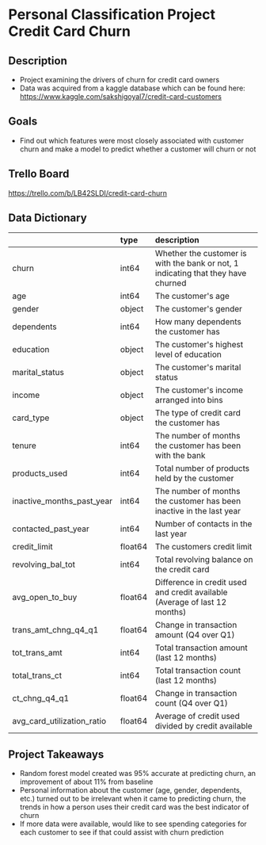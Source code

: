 # Personal Classification Project Credit Card Churn

## Description
- Project examining the drivers of churn for credit card owners
- Data was acquired from a kaggle database which can be found here: https://www.kaggle.com/sakshigoyal7/credit-card-customers

## Goals
- Find out which features were most closely associated with customer churn and make a model to predict whether a customer will churn or not

## Trello Board
https://trello.com/b/LB42SLDI/credit-card-churn

## Data Dictionary

|                            | type    | description                                                                       |
|:---------------------------|:--------|:----------------------------------------------------------------------------------|
| churn                      | int64   | Whether the customer is with the bank or not, 1 indicating that they have churned |
| age                        | int64   | The customer's age                                                                |
| gender                     | object  | The customer's gender                                                             |
| dependents                 | int64   | How many dependents the customer has                                              |
| education                  | object  | The customer's highest level of education                                         |
| marital_status             | object  | The customer's marital status                                                     |
| income                     | object  | The customer's income arranged into bins                                          |
| card_type                  | object  | The type of credit card the customer has                                          |
| tenure                     | int64   | The number of months the customer has been with the bank                          |
| products_used              | int64   | Total number of products held by the customer                                     |
| inactive_months_past_year  | int64   | The number of months the customer has been inactive in the last year              |
| contacted_past_year        | int64   | Number of contacts in the last year                                               |
| credit_limit               | float64 | The customers credit limit                                                        |
| revolving_bal_tot          | int64   | Total revolving balance on the credit card                                        |
| avg_open_to_buy            | float64 | Difference in credit used and credit available (Average of last 12 months)        |
| trans_amt_chng_q4_q1       | float64 | Change in transaction amount (Q4 over Q1)                                         |
| tot_trans_amt              | int64   | Total transaction amount (last 12 months)                                         |
| total_trans_ct             | int64   | Total transaction count (last 12 months)                                          |
| ct_chng_q4_q1              | float64 | Change in transaction count (Q4 over Q1)                                          |
| avg_card_utilization_ratio | float64 | Average of credit used divided by credit available                                |


## Project Takeaways
- Random forest model created was 95% accurate at predicting churn, an improvement of about 11% from baseline
- Personal information about the customer (age, gender, dependents, etc.) turned out to be irrelevant when it came to predicting churn, the trends in how a person uses their credit card was the best indicator of churn
- If more data were available, would like to see spending categories for each customer to see if that could assist with churn prediction

